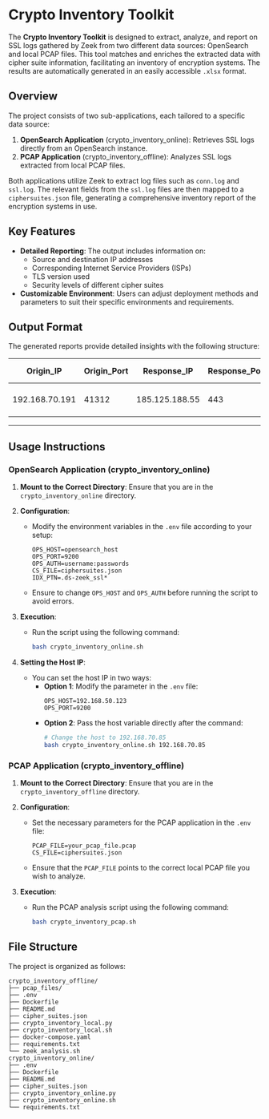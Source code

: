 # Crypto Inventory Toolkit

The **Crypto Inventory Toolkit** is designed to extract, analyze, and report on SSL logs gathered by Zeek from two different data sources: OpenSearch and local PCAP files. This tool matches and enriches the extracted data with cipher suite information, facilitating an inventory of encryption systems. The results are automatically generated in an easily accessible `.xlsx` format.

## Overview

The project consists of two sub-applications, each tailored to a specific data source:

1. **OpenSearch Application** (crypto_inventory_online): Retrieves SSL logs directly from an OpenSearch instance.
2. **PCAP Application** (crypto_inventory_offline): Analyzes SSL logs extracted from local PCAP files.

Both applications utilize Zeek to extract log files such as `conn.log` and `ssl.log`. The relevant fields from the `ssl.log` files are then mapped to a `ciphersuites.json` file, generating a comprehensive inventory report of the encryption systems in use.

## Key Features

- **Detailed Reporting**: The output includes information on:
  - Source and destination IP addresses
  - Corresponding Internet Service Providers (ISPs)
  - TLS version used
  - Security levels of different cipher suites
- **Customizable Environment**: Users can adjust deployment methods and parameters to suit their specific environments and requirements.

## Output Format

The generated reports provide detailed insights with the following structure:

| Origin_IP        | Origin_Port | Response_IP      | Response_Port | TLS_Version | ISP                   | Country | Cipher_Suite_Name                     | Security_Level | Attribute_Hex_Code | TLS_Version | Crypto_System_Protocol_Tag | Protocol_Method                         | Weaknesses                                                                                              | Key_Exchange_Tag | Key_Exchange_Method                         | Key_Exchange Weaknesses                                                                 | Authentication_Tag | Authentication_Method                           | Authentication_Weaknesses                                                            | Encryption_Tag | Encryption_Method                                                                    | Encryption_Weaknesses                                                                   | Hash_Tag | Hash_Method | Hash_Weaknesses | Reference_Name | Reference_URL                      |
|------------------|-------------|-------------------|---------------|-------------|-----------------------|---------|--------------------------------------|----------------|---------------------|-------------|---------------------------|----------------------------------------|---------------------------------------------------------------------------------------------------------|-------------------|--------------------------------------------|-------------------------------------------------------------------------------------------------|------------------|------------------------------------------------|----------------------------------------------------------------------------------------------------|----------------|--------------------------------------------------------------------------------|---------------------------------------------------------------------------------|----------|-------------|------------------|----------------|-----------------------------------|
| 192.168.70.191    | 41312       | 185.125.188.55    | 443           | TLSv1.3    | UK-CANONICAL-20151111  | GB      | TLS_CHACHA20_POLY1305_SHA256        | Recommended     | 0x13              | TLS1.3      | Transport Layer Security   | TLS                                      | None                                                                                                    | PFS               | ECDHE                                      | None                                                                                           | None             | Anonymous                                        | None                                                                                             | AEAD          | ChaCha stream cipher and Poly1305       | None                                                                                         | AEAD      | ChaCha stream cipher and Poly1305       | None                                                                                           | RFC 8446       | [RFC 8446](https://ciphersuite.info/rfc/8446/) |
---
## Usage Instructions
### OpenSearch Application (crypto_inventory_online)

1. **Mount to the Correct Directory**: Ensure that you are in the `crypto_inventory_online` directory.

2. **Configuration**:
   - Modify the environment variables in the `.env` file according to your setup:
     ```
     OPS_HOST=opensearch_host
     OPS_PORT=9200 
     OPS_AUTH=username:passwords
     CS_FILE=ciphersuites.json
     IDX_PTN=.ds-zeek_ssl*
     ```
   - Ensure to change `OPS_HOST` and `OPS_AUTH` before running the script to avoid errors.

3. **Execution**:
   - Run the script using the following command:
     ```bash
     bash crypto_inventory_online.sh
     ```

4. **Setting the Host IP**:
   - You can set the host IP in two ways:
     - **Option 1**: Modify the parameter in the `.env` file:
       ```
       OPS_HOST=192.168.50.123
       OPS_PORT=9200 
       ```
     - **Option 2**: Pass the host variable directly after the command:
       ```bash
       # Change the host to 192.168.70.85
       bash crypto_inventory_online.sh 192.168.70.85
       ```

### PCAP Application (crypto_inventory_offline)

1. **Mount to the Correct Directory**: Ensure that you are in the `crypto_inventory_offline` directory.

2. **Configuration**:
   - Set the necessary parameters for the PCAP application in the `.env` file:
     ```
     PCAP_FILE=your_pcap_file.pcap
     CS_FILE=ciphersuites.json
     ```
   - Ensure that the `PCAP_FILE` points to the correct local PCAP file you wish to analyze.

3. **Execution**:
   - Run the PCAP analysis script using the following command:
     ```bash
     bash crypto_inventory_pcap.sh
## File Structure

The project is organized as follows:
```plaintext
crypto_inventory_offline/
├── pcap_files/
├── .env
├── Dockerfile
├── README.md
├── cipher_suites.json
├── crypto_inventory_local.py
├── crypto_inventory_local.sh
├── docker-compose.yaml
├── requirements.txt
└── zeek_analysis.sh
crypto_inventory_online/
├── .env
├── Dockerfile
├── README.md
├── cipher_suites.json
├── crypto_inventory_online.py
├── crypto_inventory_online.sh
└── requirements.txt